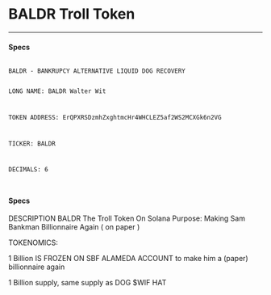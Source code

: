 <h1>BALDR Troll Token</h1><hr/>

<h4> Specs </h4>
<code>
BALDR - BANKRUPCY ALTERNATIVE LIQUID DOG RECOVERY

LONG NAME: BALDR Walter Wit

TOKEN ADDRESS: ErQPXRSDzmhZxghtmcHr4WHCLEZ5af2WS2MCXGk6n2VG

TICKER: BALDR

DECIMALS: 6

</code>
<h4> Specs </h4>


DESCRIPTION
BALDR The Troll Token  On Solana
Purpose: Making Sam Bankman Billionnaire Again ( on paper )





TOKENOMICS:

1 Billion IS FROZEN ON SBF ALAMEDA ACCOUNT to make him a (paper) billionnaire again

1 Billion supply, same supply as DOG $WIF HAT 











